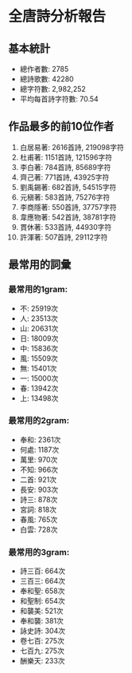 # 全唐詩分析報告

## 基本統計
- 總作者數: 2785
- 總詩歌數: 42280
- 總字符數: 2,982,252
- 平均每首詩字符數: 70.54

## 作品最多的前10位作者
1. 白居易著: 2616首詩, 219098字符
2. 杜甫著: 1151首詩, 121596字符
3. 李白著: 784首詩, 85689字符
4. 齊己著: 771首詩, 43925字符
5. 劉禹錫著: 682首詩, 54515字符
6. 元稹著: 583首詩, 75276字符
7. 李商隱著: 550首詩, 37757字符
8. 韋應物著: 542首詩, 38781字符
9. 貫休著: 533首詩, 44930字符
10. 許渾著: 507首詩, 29112字符

## 最常用的詞彙
### 最常用的1gram:
- 不: 25919次
- 人: 23513次
- 山: 20631次
- 日: 18009次
- 中: 15836次
- 風: 15509次
- 無: 15401次
- 一: 15000次
- 春: 13942次
- 上: 13498次

### 最常用的2gram:
- 奉和: 2361次
- 何處: 1187次
- 萬里: 970次
- 不知: 966次
- 二首: 921次
- 長安: 903次
- 詩三: 878次
- 宮詞: 818次
- 春風: 765次
- 白雲: 728次

### 最常用的3gram:
- 詩三百: 664次
- 三百三: 664次
- 奉和聖: 658次
- 和聖制: 654次
- 和襲美: 521次
- 奉和襲: 381次
- 詠史詩: 304次
- 卷七百: 275次
- 七百九: 275次
- 酬樂天: 233次
